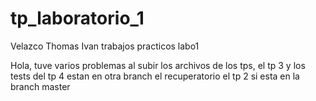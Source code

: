 # tp_laboratorio_1
Velazco Thomas Ivan trabajos practicos labo1


Hola, tuve varios problemas al subir los archivos de los tps, el tp 3 y los tests del tp 4 estan en otra branch
el recuperatorio el tp 2 si esta en la branch master
